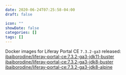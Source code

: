 ```yaml
---
date: 2020-06-24T07:25:58-04:00
draft: false

icon: ""
showDate: false
categories: []
tags: []
---
```


Docker images for Liferay Portal CE `7.3.2-ga3` released:  
[ibaiborodine/liferay-portal-ce:7.3.2-ga3-jdk11-buster](https://hub.docker.com/layers/ibaiborodine/liferay-portal-ce/7.3.2-ga3-jdk11-buster/images/sha256-47d079dc1c02d5f10fbb64c211e6781280120b02fa2117fbed775422c9d7941e?context=explore)    
[ibaiborodine/liferay-portal-ce:7.3.2-ga3-jdk8-buster](https://hub.docker.com/layers/ibaiborodine/liferay-portal-ce/7.3.2-ga3-jdk8-buster/images/sha256-f5cff339af0a371e07ea8db655678031ba033b95f77edae29c5c8f5c01475aa6?context=explore)  
[ibaiborodine/liferay-portal-ce:7.3.2-ga3-jdk8-alpine](https://hub.docker.com/layers/ibaiborodine/liferay-portal-ce/7.3.2-ga3-jdk8-alpine/images/sha256-3db12a731ec76f202c887349e9eb116ae546b2edb7fdb8ef501c7ce07ec41cc2?context=explore)  